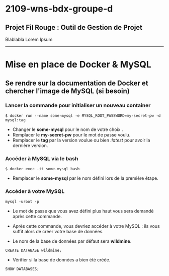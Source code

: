 # 2109-wns-bdx-groupe-d

## Projet Fil Rouge : Outil de Gestion de Projet

Blablabla Lorem Ipsum

----------------------------
# Mise en place de Docker & MySQL

## Se rendre sur la documentation de Docker et chercher l'image de MySQL (si besoin)

### Lancer la commande pour initialiser un nouveau container

`` $ docker run --name some-mysql -e MYSQL_ROOT_PASSWORD=my-secret-pw -d mysql:tag ``

- Changer le **some-mysql** pour le nom de votre choix .
- Remplacer le **my-secret-pw** pour le mot de passe voulu.
- Remplacer le **tag** par la version voulue ou bien *:latest* pour avoir la dernière version.

### Accéder à MySQL via le bash 

``
$ docker exec -it some-mysql bash
``
- Remplacer le **some-mysql** par le nom défini lors de la première étape.

### Accéder à votre MySQL

`mysql -uroot -p`

- Le mot de passe que vous avez défini plus haut vous sera demandé après cette commande.

- Après cette commande, vous devriez accéder à votre MySQL : ils vous suffit alors de créer votre base de données.
- Le nom de la base de données par défaut sera **wildmine**.

``CREATE DATABASE wildmine;``

- Vérifier si la base de données a bien été créée.

``SHOW DATABASES;``